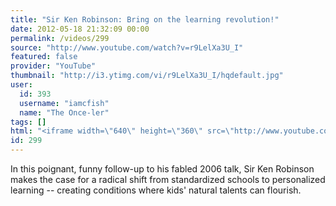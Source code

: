 ```yaml
---
title: "Sir Ken Robinson: Bring on the learning revolution!"
date: 2012-05-18 21:32:09 00:00
permalink: /videos/299
source: "http://www.youtube.com/watch?v=r9LelXa3U_I"
featured: false
provider: "YouTube"
thumbnail: "http://i3.ytimg.com/vi/r9LelXa3U_I/hqdefault.jpg"
user:
  id: 393
  username: "iamcfish"
  name: "The Once-ler"
tags: []
html: "<iframe width=\"640\" height=\"360\" src=\"http://www.youtube.com/embed/r9LelXa3U_I?wmode=transparent&fs=1&feature=oembed\" frameborder=\"0\" allowfullscreen></iframe>"
id: 299
---
```


In this poignant, funny follow-up to his fabled 2006 talk, Sir Ken Robinson makes the case for a radical shift from standardized schools to personalized learning -- creating conditions where kids' natural talents can flourish.